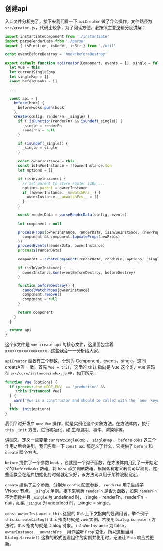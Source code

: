 ## 创建api

入口文件分析完了，接下来我们看一下 `apiCreator` 做了什么操作，文件路径为 `src/creator.js`，代码比较多，为了阅读方便，我按照主要逻辑分段讲解：

```js
import instantiateComponent from './instantiate'
import parseRenderData from './parse'
import { isFunction, isUndef, isStr } from './util'

const eventBeforeDestroy = 'hook:beforeDestroy'

export default function apiCreator(Component, events = [], single = false) {
  let Vue = this
  let currentSingleComp
  let singleMap = {}
  const beforeHooks = []

  ...

  const api = {
    before(hook) {
      beforeHooks.push(hook)
    },
    create(config, renderFn, _single) {
      if (!isFunction(renderFn) && isUndef(_single)) {
        _single = renderFn
        renderFn = null
      }

      if (isUndef(_single)) {
        _single = single
      }

      const ownerInstance = this
      const isInVueInstance = !!ownerInstance.$on
      let options = {}

      if (isInVueInstance) {
        // Set parent to store router i18n ...
        options.parent = ownerInstance
        if (!ownerInstance.__unwatchFns__) {
          ownerInstance.__unwatchFns__ = []
        }
      }

      const renderData = parseRenderData(config, events)

      let component = null

      processProps(ownerInstance, renderData, isInVueInstance, (newProps) => {
        component && component.$updateProps(newProps)
      })
      processEvents(renderData, ownerInstance)
      process$(renderData)

      component = createComponent(renderData, renderFn, options, _single)

      if (isInVueInstance) {
        ownerInstance.$on(eventBeforeDestroy, beforeDestroy)
      }

      function beforeDestroy() {
        cancelWatchProps(ownerInstance)
        component.remove()
        component = null
      }

      return component
    }
  }

  return api
}
```

这个js文件是 `vue-create-api` 的核心文件，这里面包含着 xxxxxxxxxxxxxxxxxx，这些我会一一分析给大家。

`apiCreator` 函数有三个参数，分别为 Component，events，single。这同 createAPI 一致。首先 `Vue = this`，这里的 `this` 指向是 Vue 这个类，vue 源码在 `src/core/instance/index.js` 中，如下所示：

```js
function Vue (options) {
  if (process.env.NODE_ENV !== 'production' &&
    !(this instanceof Vue)
  ) {
    warn('Vue is a constructor and should be called with the `new` keyword')
  }
  this._init(options)
}
```

我们平时开发中 `new Vue` 操作，就是实例化这个对象方法。在方法体内，执行 `this._init` 方法，进行初始化，如 生命周期、事件、渲染等等。

讲回来，定义一些变量 `currentSingleComp` 、 `singleMap` 、 `beforeHooks` 这三个作用之后会讲到。我们先看一下 `const api` 都定义了什么，它提供了 `before` 和 `create` 两个方法。

`before` 提供了一个参数 `hook` ，它就是一个钩子函数，在方法体内用到了一开始定义的 `beforeHooks` 数组，将 `hook` 添加到该数组。根据名称定义我们可以猜到，这些函数会在组件初始化的时候就定义好，该方法可以用于某种限制设定。

`create` 提供了三个参数，分别为 `config` 配置参数、 `renderFn` 用于生成子 VNode 节点， `_single` 单例。接下来判断 `renderFn` 是否为函数，如果 `renderFn` 不为函数并且 `_single` 为 undefined 时，_single = renderFn，renderFn = null，如果 `_single` 为 undefined 时，_single = single。

`const ownerInstance = this` 这里的 this 上下文指向的是调用者。举个例子 `this.$createDialog()` this 指向的就是 vue 实例，若使用 `Dialog.$create()` 方法时，this 指向的就是 Dialog 对象。`isInVueInstance` 为 false， `ownerInstance.__unwatchFns__` 用作监听 `Prop` 变化。所以这里当用 `Dialog.$create()` 这样的形式创建组件的实例并使用时，无法让 `Prop` 响应式更新。



